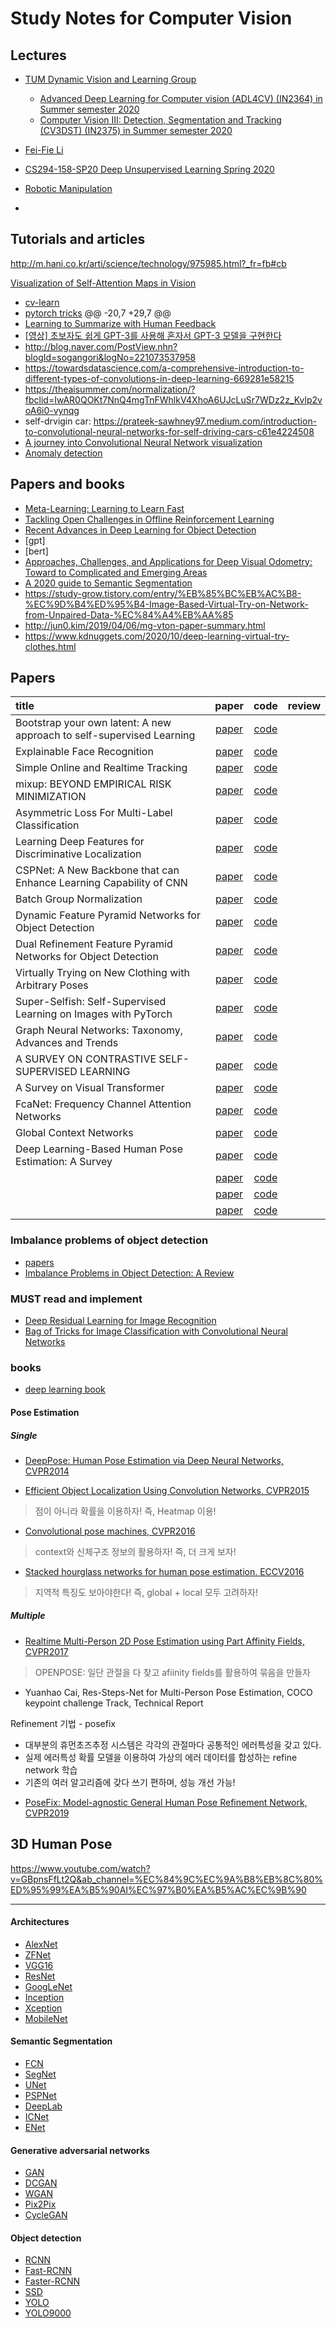 # Study Notes for Computer Vision

## Lectures
* [TUM  Dynamic Vision and Learning Group](https://dvl.in.tum.de/teaching/)
  * [Advanced Deep Learning for Computer vision (ADL4CV) (IN2364) in Summer semester 2020](https://dvl.in.tum.de/teaching/adl4cv-ss20/?fbclid=IwAR3NMGvFHR8FXMFbKld4roJXBSXmkfV_PehDqKe2zI8gUPbb8AxtoWkopus)
  * [Computer Vision III: Detection, Segmentation and Tracking (CV3DST) (IN2375)  in Summer semester 2020](https://dvl.in.tum.de/teaching/cv3dst-ss20/)

* [Fei-Fie Li](http://svl.stanford.edu/)
* [CS294-158-SP20 Deep Unsupervised Learning Spring 2020](https://sites.google.com/view/berkeley-cs294-158-sp20/home)
* [Robotic Manipulation](http://manipulation.csail.mit.edu/Fall2020/?fbclid=IwAR3G6Dabb99YMEfeS8ZZQ9Be6Z-8D0PtENX1G6Ot_SY5dssGVfsCOh6tw4s)
* 

## Tutorials and articles
http://m.hani.co.kr/arti/science/technology/975985.html?_fr=fb#cb

[Visualization of Self-Attention Maps in Vision](https://epfml.github.io/attention-cnn/)

* [cv-learn](https://cv-learn.com/cv-learn-454b0d57429e44e68954ddddff22f7ca)
* [pytorch tricks](https://wjddyd66.github.io/pytorch/Pytorch-Problem/)
@@ -20,7 +29,7 @@
* [Learning to Summarize with Human Feedback](https://openai.com/blog/learning-to-summarize-with-human-feedback/?fbclid=IwAR3G6Dabb99YMEfeS8ZZQ9Be6Z-8D0PtENX1G6Ot_SY5dssGVfsCOh6tw4s#rf21)
* [[영상] 초보자도 쉽게 GPT-3를 사용해 혼자서 GPT-3 모델을 구현한다](http://www.aitimes.kr/news/articleView.html?idxno=17777&fbclid=IwAR2zqy1vcf1Ig-GmtlM8O3eIgcj_LnXsN7_4sDUe2iwQjpsan03CrXt3FAQ)
* http://blog.naver.com/PostView.nhn?blogId=sogangori&logNo=221073537958
* https://towardsdatascience.com/a-comprehensive-introduction-to-different-types-of-convolutions-in-deep-learning-669281e58215
* https://theaisummer.com/normalization/?fbclid=IwAR0QOKt7NnQ4mgTnFWhlkV4XhoA6UJcLuSr7WDz2z_Kvlp2voA6i0-vynqg
* self-drvigin car: https://prateek-sawhney97.medium.com/introduction-to-convolutional-neural-networks-for-self-driving-cars-c61e4224508
* [A journey into Convolutional Neural Network visualization](https://towardsdatascience.com/a-journey-into-convolutional-neural-network-visualization-1abc71605209)
* [Anomaly detection](https://medium.com/linkedai/anomaly-detection-production-line-b8340e1eca43)

## Papers and books
* [Meta-Learning: Learning to Learn Fast](https://lilianweng.github.io/lil-log/2018/11/30/meta-learning.html#optimization-based)
* [Tackling Open Challenges in Offline Reinforcement Learning](https://ai.googleblog.com/2020/08/tackling-open-challenges-in-offline.html?fbclid=IwAR0yE6XsueZhJKcuNz4LjyYpFxkecc7s3OFVyJuXi40cwOk4NmoI8SKDNqo)
* [Recent Advances in Deep Learning for Object Detection](https://arxiv.org/pdf/1908.03673v1.pdf)
* [gpt]
* [bert]
* [Approaches, Challenges, and Applications for Deep Visual Odometry: Toward to Complicated and Emerging Areas](https://arxiv.org/pdf/2009.02672.pdf)
* [A 2020 guide to Semantic Segmentation](https://nanonets.com/blog/semantic-image-segmentation-2020/?fbclid=IwAR3G6Dabb99YMEfeS8ZZQ9Be6Z-8D0PtENX1G6Ot_SY5dssGVfsCOh6tw4s)
* https://study-grow.tistory.com/entry/%EB%85%BC%EB%AC%B8-%EC%9D%B4%ED%95%B4-Image-Based-Virtual-Try-on-Network-from-Unpaired-Data-%EC%84%A4%EB%AA%85
* http://jun0.kim/2019/04/06/mg-vton-paper-summary.html
* https://www.kdnuggets.com/2020/10/deep-learning-virtual-try-clothes.html


## Papers
| title         | paper           | code  | review |
|:-------------|:---------------:|:-----:|-------:|
| Bootstrap your own latent: A new approach to self-supervised Learning | [paper](https://arxiv.org/abs/2006.07733) | [code](https://github.com/deepmind/deepmind-research/tree/master/byol) |   |
| Explainable Face Recognition | [paper](https://arxiv.org/pdf/2008.00916.pdf) | [code](https://github.com/stresearch/xfr) |  | 
| Simple Online and Realtime Tracking | [paper](https://arxiv.org/abs/1602.00763) | [code](https://github.com/abewley/sort)|  |
| mixup: BEYOND EMPIRICAL RISK MINIMIZATION | [paper](https://arxiv.org/pdf/1710.09412.pdf)| [code](https://github.com/facebookresearch/mixup-cifar10)|  |
| Asymmetric Loss For Multi-Label Classification | [paper](https://arxiv.org/pdf/2009.14119.pdf)| [code](https://github.com/Alibaba-MIIL/ASL)|  |
| Learning Deep Features for Discriminative Localization | [paper](https://arxiv.org/pdf/1512.04150.pdf) | [code](https://github.com/zhoubolei/CAM) |  |
| CSPNet: A New Backbone that can Enhance Learning Capability of CNN | [paper](https://arxiv.org/pdf/1911.11929.pdf) | [code]() |  |
| Batch Group Normalization | [paper](https://arxiv.org/pdf/2012.02782.pdf) | [code]() |  |
| Dynamic Feature Pyramid Networks for Object Detection | [paper](https://arxiv.org/pdf/2012.00779.pdf) | [code]() |  |
| Dual Refinement Feature Pyramid Networks for Object Detection | [paper](https://arxiv.org/pdf/2012.01733.pdf) | [code]() |  |
| Virtually Trying on New Clothing with Arbitrary Poses | [paper](https://xuemengsong.github.io/fp452-zhengA.pdf) | [code]() |  |
| Super-Selfish: Self-Supervised Learning on Images with PyTorch | [paper](https://arxiv.org/pdf/2012.02706.pdf) | [code]() |  |
| Graph Neural Networks: Taxonomy, Advances and Trends | [paper](https://arxiv.org/pdf/2012.08752.pdf) | [code]() |  |
| A SURVEY ON CONTRASTIVE SELF-SUPERVISED LEARNING | [paper](https://arxiv.org/pdf/2011.00362.pdf) | [code]() |  |
| A Survey on Visual Transformer | [paper](https://arxiv.org/pdf/2012.12556.pdf) | [code]() |  |
| FcaNet: Frequency Channel Attention Networks | [paper](https://arxiv.org/pdf/2012.11879.pdf) | [code]() |  |
| Global Context Networks | [paper](https://arxiv.org/pdf/2012.13375.pdf) | [code]() |  |
| Deep Learning-Based Human Pose Estimation: A Survey | [paper](https://arxiv.org/pdf/2012.13392.pdf) | [code]() |  |
|  | [paper]() | [code]() |  |
|  | [paper]() | [code]() |  |
|  | [paper]() | [code]() |  |

### Imbalance problems of object detection
* [papers](https://github.com/kemaloksuz/ObjectDetectionImbalance)
* [Imbalance Problems in Object Detection: A Review](https://arxiv.org/pdf/1909.00169v1.pdf)


### MUST read and implement
* [Deep Residual Learning for Image Recognition](https://arxiv.org/pdf/1512.03385.pdf)
* [Bag of Tricks for Image Classification with Convolutional Neural Networks](https://arxiv.org/pdf/1812.01187.pdf)



### books
* [deep learning book](https://www.deeplearningbook.org/)


#### Pose Estimation

##### Single 
* [DeepPose: Human Pose Estimation via Deep Neural Networks, CVPR2014](https://arxiv.org/pdf/1312.4659.pdf)

* [Efficient Object Localization Using Convolution Networks, CVPR2015](https://arxiv.org/pdf/1411.4280.pdf)
> 점이 아니라 확률을 이용하자! 즉, Heatmap 이용!

* [Convolutional pose machines, CVPR2016](https://arxiv.org/pdf/1602.00134.pdf)
> context와 신체구조 정보의 활용하자! 즉, 더 크게 보자!

* [Stacked hourglass networks for human pose estimation. ECCV2016](https://arxiv.org/pdf/1603.06937.pdf)
> 지역적 특징도 보아야한다! 즉, global + local 모두 고려하자!

##### Multiple

* [Realtime Multi-Person 2D Pose Estimation using Part Affinity Fields, CVPR2017](https://arxiv.org/pdf/1611.08050.pdf)
> OPENPOSE: 일단 관절을 다 찾고 afiinity fields를 활용하여 묶음을 만들자

* Yuanhao Cai, Res-Steps-Net for Multi-Person Pose Estimation, COCO keypoint challenge Track, Technical Report

Refinement 기법 - posefix
- 대부분의 휴먼초즈추정 시스템은 각각의 관절마다 공통적인 에러특성을 갖고 있다.
- 실제 에러특성 확률 모델을 이용하여 가상의 에러 데이터를 합성하는 refine network 학습
- 기존의 여러 알고리즘에 갖다 쓰기 편하며, 성능 개선 가능!
* [PoseFix: Model-agnostic General Human Pose Refinement Network, CVPR2019](https://arxiv.org/pdf/1812.03595.pdf)

## 3D Human Pose
https://www.youtube.com/watch?v=GBpnsFfLt2Q&ab_channel=%EC%84%9C%EC%9A%B8%EB%8C%80%ED%95%99%EA%B5%90AI%EC%97%B0%EA%B5%AC%EC%9B%90

-------------------------------------------------------------------------------------------------------------------------------------------
#### Architectures
* [AlexNet](https://papers.nips.cc/paper/4824-imagenet-classification-with-deep-convolutional-neural-networks)
* [ZFNet](https://arxiv.org/abs/1311.2901)
* [VGG16](https://arxiv.org/abs/1505.06798)
* [ResNet](https://arxiv.org/abs/1704.06904)
* [GoogLeNet](https://arxiv.org/abs/1409.4842)
* [Inception](https://arxiv.org/abs/1512.00567)
* [Xception](https://arxiv.org/abs/1610.02357)
* [MobileNet](https://arxiv.org/abs/1704.04861)
#### Semantic Segmentation
* [FCN](https://arxiv.org/abs/1411.4038)
* [SegNet](https://arxiv.org/abs/1511.00561)
* [UNet](https://arxiv.org/abs/1505.04597)
* [PSPNet](https://arxiv.org/abs/1612.01105)
* [DeepLab](https://arxiv.org/abs/1606.00915)
* [ICNet](https://arxiv.org/abs/1704.08545)
* [ENet](https://arxiv.org/abs/1606.02147)
#### Generative adversarial networks
* [GAN](https://arxiv.org/abs/1406.2661)
* [DCGAN](https://arxiv.org/abs/1511.06434)
* [WGAN](https://arxiv.org/abs/1701.07875)
* [Pix2Pix](https://arxiv.org/abs/1611.07004)
* [CycleGAN](https://arxiv.org/abs/1703.10593)
#### Object detection
* [RCNN](https://arxiv.org/abs/1311.2524)
* [Fast-RCNN](https://arxiv.org/abs/1504.08083)
* [Faster-RCNN](https://arxiv.org/abs/1506.01497)
* [SSD](https://arxiv.org/abs/1512.02325)
* [YOLO](https://arxiv.org/abs/1506.02640)
* [YOLO9000](https://arxiv.org/abs/1612.08242)
